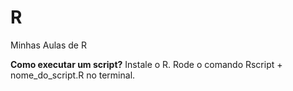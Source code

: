 # R
Minhas Aulas de R

**Como executar um script?**
Instale o R. 
Rode o comando Rscript + nome_do_script.R no terminal.
